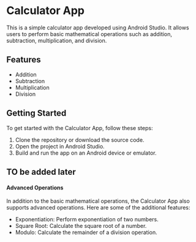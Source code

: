 # Calculator App

This is a simple calculator app developed using Android Studio. It allows users to perform basic mathematical operations such as addition, subtraction, multiplication, and division.

## Features

- Addition
- Subtraction
- Multiplication
- Division

## Getting Started

To get started with the Calculator App, follow these steps:

1. Clone the repository or download the source code.
2. Open the project in Android Studio.
3. Build and run the app on an Android device or emulator.

## TO be added later
#### Advanced Operations

In addition to the basic mathematical operations, the Calculator App also supports advanced operations. Here are some of the additional features:

- Exponentiation: Perform exponentiation of two numbers.
- Square Root: Calculate the square root of a number.
- Modulo: Calculate the remainder of a division operation.



























